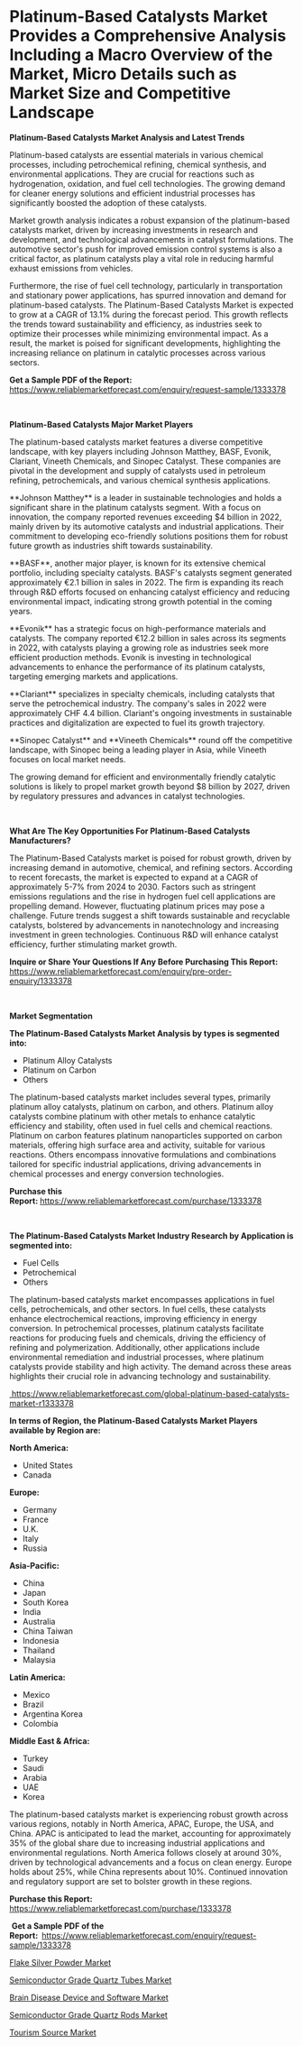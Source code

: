 <p><h1>Platinum-Based Catalysts Market Provides a Comprehensive Analysis Including a Macro Overview of the Market, Micro Details such as Market Size and Competitive Landscape</h1></p><p><strong>Platinum-Based Catalysts Market Analysis and Latest Trends</strong></p>
<p><p>Platinum-based catalysts are essential materials in various chemical processes, including petrochemical refining, chemical synthesis, and environmental applications. They are crucial for reactions such as hydrogenation, oxidation, and fuel cell technologies. The growing demand for cleaner energy solutions and efficient industrial processes has significantly boosted the adoption of these catalysts.</p><p>Market growth analysis indicates a robust expansion of the platinum-based catalysts market, driven by increasing investments in research and development, and technological advancements in catalyst formulations. The automotive sector's push for improved emission control systems is also a critical factor, as platinum catalysts play a vital role in reducing harmful exhaust emissions from vehicles.</p><p>Furthermore, the rise of fuel cell technology, particularly in transportation and stationary power applications, has spurred innovation and demand for platinum-based catalysts. The Platinum-Based Catalysts Market is expected to grow at a CAGR of 13.1% during the forecast period. This growth reflects the trends toward sustainability and efficiency, as industries seek to optimize their processes while minimizing environmental impact. As a result, the market is poised for significant developments, highlighting the increasing reliance on platinum in catalytic processes across various sectors.</p></p>
<p><strong>Get a Sample PDF of the Report:&nbsp;</strong> <a href="https://www.reliablemarketforecast.com/enquiry/request-sample/1333378?utm_campaign=1144&utm_medium=2&utm_source=Github&utm_content=ia&utm_term=12102024&utm_id=platinum-based-catalysts">https://www.reliablemarketforecast.com/enquiry/request-sample/1333378</a></p>
<p>&nbsp;</p>
<p><strong>Platinum-Based Catalysts Major Market Players</strong></p>
<p><p>The platinum-based catalysts market features a diverse competitive landscape, with key players including Johnson Matthey, BASF, Evonik, Clariant, Vineeth Chemicals, and Sinopec Catalyst. These companies are pivotal in the development and supply of catalysts used in petroleum refining, petrochemicals, and various chemical synthesis applications.</p><p>**Johnson Matthey** is a leader in sustainable technologies and holds a significant share in the platinum catalysts segment. With a focus on innovation, the company reported revenues exceeding $4 billion in 2022, mainly driven by its automotive catalysts and industrial applications. Their commitment to developing eco-friendly solutions positions them for robust future growth as industries shift towards sustainability.</p><p>**BASF**, another major player, is known for its extensive chemical portfolio, including specialty catalysts. BASF's catalysts segment generated approximately €2.1 billion in sales in 2022. The firm is expanding its reach through R&D efforts focused on enhancing catalyst efficiency and reducing environmental impact, indicating strong growth potential in the coming years.</p><p>**Evonik** has a strategic focus on high-performance materials and catalysts. The company reported €12.2 billion in sales across its segments in 2022, with catalysts playing a growing role as industries seek more efficient production methods. Evonik is investing in technological advancements to enhance the performance of its platinum catalysts, targeting emerging markets and applications.</p><p>**Clariant** specializes in specialty chemicals, including catalysts that serve the petrochemical industry. The company's sales in 2022 were approximately CHF 4.4 billion. Clariant's ongoing investments in sustainable practices and digitalization are expected to fuel its growth trajectory.</p><p>**Sinopec Catalyst** and **Vineeth Chemicals** round off the competitive landscape, with Sinopec being a leading player in Asia, while Vineeth focuses on local market needs.</p><p>The growing demand for efficient and environmentally friendly catalytic solutions is likely to propel market growth beyond $8 billion by 2027, driven by regulatory pressures and advances in catalyst technologies.</p></p>
<p>&nbsp;</p>
<p><strong>What Are The Key Opportunities For Platinum-Based Catalysts Manufacturers?</strong></p>
<p><p>The Platinum-Based Catalysts market is poised for robust growth, driven by increasing demand in automotive, chemical, and refining sectors. According to recent forecasts, the market is expected to expand at a CAGR of approximately 5-7% from 2024 to 2030. Factors such as stringent emissions regulations and the rise in hydrogen fuel cell applications are propelling demand. However, fluctuating platinum prices may pose a challenge. Future trends suggest a shift towards sustainable and recyclable catalysts, bolstered by advancements in nanotechnology and increasing investment in green technologies. Continuous R&D will enhance catalyst efficiency, further stimulating market growth.</p></p>
<p><strong>Inquire or Share Your Questions If Any Before Purchasing This Report:</strong> <a href="https://www.reliablemarketforecast.com/enquiry/pre-order-enquiry/1333378?utm_campaign=1144&utm_medium=2&utm_source=Github&utm_content=ia&utm_term=12102024&utm_id=platinum-based-catalysts">https://www.reliablemarketforecast.com/enquiry/pre-order-enquiry/1333378</a></p>
<p>&nbsp;</p>
<p><strong>Market Segmentation</strong></p>
<p><strong>The Platinum-Based Catalysts Market Analysis by types is segmented into:</strong></p>
<p><ul><li>Platinum Alloy Catalysts</li><li>Platinum on Carbon</li><li>Others</li></ul></p>
<p><p>The platinum-based catalysts market includes several types, primarily platinum alloy catalysts, platinum on carbon, and others. Platinum alloy catalysts combine platinum with other metals to enhance catalytic efficiency and stability, often used in fuel cells and chemical reactions. Platinum on carbon features platinum nanoparticles supported on carbon materials, offering high surface area and activity, suitable for various reactions. Others encompass innovative formulations and combinations tailored for specific industrial applications, driving advancements in chemical processes and energy conversion technologies.</p></p>
<p><strong>Purchase this Report:&nbsp;</strong><a href="https://www.reliablemarketforecast.com/purchase/1333378?utm_campaign=1144&utm_medium=2&utm_source=Github&utm_content=ia&utm_term=12102024&utm_id=platinum-based-catalysts">https://www.reliablemarketforecast.com/purchase/1333378</a></p>
<p>&nbsp;</p>
<p><strong>The Platinum-Based Catalysts Market Industry Research by Application is segmented into:</strong></p>
<p><ul><li>Fuel Cells</li><li>Petrochemical</li><li>Others</li></ul></p>
<p><p>The platinum-based catalysts market encompasses applications in fuel cells, petrochemicals, and other sectors. In fuel cells, these catalysts enhance electrochemical reactions, improving efficiency in energy conversion. In petrochemical processes, platinum catalysts facilitate reactions for producing fuels and chemicals, driving the efficiency of refining and polymerization. Additionally, other applications include environmental remediation and industrial processes, where platinum catalysts provide stability and high activity. The demand across these areas highlights their crucial role in advancing technology and sustainability.</p></p>
<p><a href="https://www.reliablemarketforecast.com/global-platinum-based-catalysts-market-r1333378?utm_campaign=1144&utm_medium=2&utm_source=Github&utm_content=ia&utm_term=12102024&utm_id=platinum-based-catalysts">&nbsp;https://www.reliablemarketforecast.com/global-platinum-based-catalysts-market-r1333378</a></p>
<p><strong>In terms of Region, the Platinum-Based Catalysts Market Players available by Region are:</strong></p>
<p>
    <p> <strong> North America: </strong>
        <ul>
            <li>United States</li>
            <li>Canada</li>
        </ul>
        </p> 
    <p> <strong> Europe: </strong>
        <ul>
            <li>Germany</li>
            <li>France</li>
            <li>U.K.</li>
            <li>Italy</li>
            <li>Russia</li>
        </ul>
        </p> 
    <p> <strong> Asia-Pacific: </strong>
        <ul>
            <li>China</li>
            <li>Japan</li>
            <li>South Korea</li>
            <li>India</li>
            <li>Australia</li>
            <li>China Taiwan</li>
            <li>Indonesia</li>
            <li>Thailand</li>
            <li>Malaysia</li>
        </ul>
        </p> 
    <p> <strong> Latin America: </strong>
        <ul>
            <li>Mexico</li>
            <li>Brazil</li>
            <li>Argentina Korea</li>
            <li>Colombia</li>
        </ul>
        </p> 
    <p> <strong> Middle East & Africa: </strong>
        <ul>
            <li>Turkey</li>
            <li>Saudi</li>
            <li>Arabia</li>
            <li>UAE</li>
            <li>Korea</li>
        </ul>
    </p>
    </p>
<p><p>The platinum-based catalysts market is experiencing robust growth across various regions, notably in North America, APAC, Europe, the USA, and China. APAC is anticipated to lead the market, accounting for approximately 35% of the global share due to increasing industrial applications and environmental regulations. North America follows closely at around 30%, driven by technological advancements and a focus on clean energy. Europe holds about 25%, while China represents about 10%. Continued innovation and regulatory support are set to bolster growth in these regions.</p></p>
<p><strong>Purchase this Report: </strong><a href="https://www.reliablemarketforecast.com/purchase/1333378?utm_campaign=1144&utm_medium=2&utm_source=Github&utm_content=ia&utm_term=12102024&utm_id=platinum-based-catalysts">https://www.reliablemarketforecast.com/purchase/1333378</a></p>
<p>&nbsp;<strong>Get a Sample PDF of the Report:&nbsp;&nbsp;</strong><a href="https://www.reliablemarketforecast.com/enquiry/request-sample/1333378?utm_campaign=1144&utm_medium=2&utm_source=Github&utm_content=ia&utm_term=12102024&utm_id=platinum-based-catalysts">https://www.reliablemarketforecast.com/enquiry/request-sample/1333378</a></p>
<p><strong></strong></p>
<p><p><a href="https://www.linkedin.com/pulse/flake-silver-powder-market-forecast-global-trends-analysis-aov0c?utm_campaign=1144&utm_medium=2&utm_source=Github&utm_content=ia&utm_term=12102024&utm_id=platinum-based-catalysts">Flake Silver Powder Market</a></p><p><a href="https://www.linkedin.com/pulse/semiconductor-grade-quartz-tubes-industry-sector-market-jsumf?utm_campaign=1144&utm_medium=2&utm_source=Github&utm_content=ia&utm_term=12102024&utm_id=platinum-based-catalysts">Semiconductor Grade Quartz Tubes Market</a></p><p><a href="https://www.linkedin.com/pulse/future-brain-disease-device-software-market-global-forecast-5pkqc?utm_campaign=1144&utm_medium=2&utm_source=Github&utm_content=ia&utm_term=12102024&utm_id=platinum-based-catalysts">Brain Disease Device and Software Market</a></p><p><a href="https://www.linkedin.com/pulse/pioneering-growth-analyzing-global-semiconductor-grade-quartz-hsptf?utm_campaign=1144&utm_medium=2&utm_source=Github&utm_content=ia&utm_term=12102024&utm_id=platinum-based-catalysts">Semiconductor Grade Quartz Rods Market</a></p><p><a href="https://www.linkedin.com/pulse/sustainability-trends-tourism-source-industry-market-implications-ezasc?utm_campaign=1144&utm_medium=2&utm_source=Github&utm_content=ia&utm_term=12102024&utm_id=platinum-based-catalysts">Tourism Source Market</a></p></p>